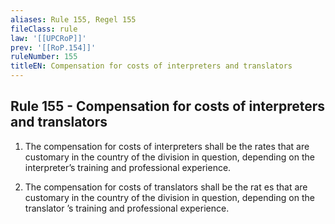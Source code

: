 ```yaml
---
aliases: Rule 155, Regel 155
fileClass: rule
law: '[[UPCRoP]]'
prev: '[[RoP.154]]'
ruleNumber: 155
titleEN: Compensation for costs of interpreters and translators
---
```


## Rule 155 - Compensation for costs of interpreters and translators

1. The compensation for costs of interpreters shall be the rates that are customary in the country of the division in question, depending on the interpreter’s training and professional experience.  

2. The compensation for costs of translators shall be the rat es that are customary in the country of the division in question, depending on the translator ’s training and professional experience.